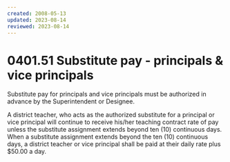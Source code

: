 ```yaml
---
created: 2008-05-13
updated: 2023-08-14
reviewed: 2023-08-14
---
```


# 0401.51 Substitute pay - principals & vice principals

Substitute pay for principals and vice principals must be authorized in advance by the Superintendent or Designee.

A district teacher, who acts as the authorized substitute for a principal or vice principal will continue to receive his/her teaching contract rate of pay unless the substitute assignment extends beyond ten (10) continuous days. When a substitute assignment extends beyond the ten (10) continuous days, a district teacher or vice principal shall be paid at their daily rate plus $50.00 a day.
